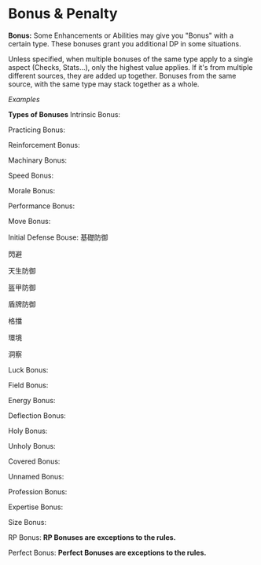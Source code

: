 # Bonus & Penalty

**Bonus:**
Some Enhancements or Abilities may give you "Bonus" with a certain type. These bonuses grant you additional DP in some situations.

Unless specified, when multiple bonuses of the same type apply to a single aspect (Checks, Stats...), only the highest value applies. If it's from multiple different sources, they are added up together. 
Bonuses from the same source, with the same type may stack together as a whole.

*Examples*






**Types of Bonuses**
Intrinsic Bonus:

Practicing Bonus:

Reinforcement Bonus:

Machinary Bonus:

Speed Bonus:

Morale Bonus:

Performance Bonus:

Move Bonus:

Initial Defense Bouse: 基礎防御

閃避

天生防御

盔甲防御

盾牌防御

格擋

環境

洞察

Luck Bonus:

Field Bonus:

Energy Bonus:

Deflection Bonus:

Holy Bonus:

Unholy Bonus:

Covered Bonus:

Unnamed Bonus:

Profession Bonus:

Expertise Bonus:

Size Bonus:

RP Bonus:
**RP Bonuses are exceptions to the rules.**

Perfect Bonus:
**Perfect Bonuses are exceptions to the rules.**